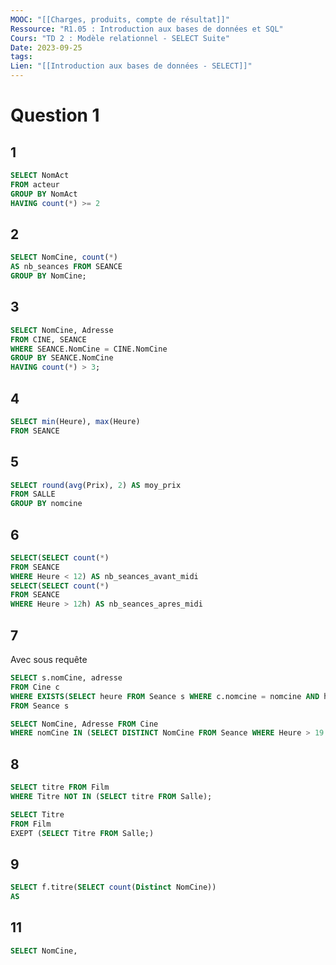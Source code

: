 ```yaml
---
MOOC: "[[Charges, produits, compte de résultat]]"
Ressource: "R1.05 : Introduction aux bases de données et SQL"
Cours: "TD 2 : Modèle relationnel - SELECT Suite"
Date: 2023-09-25
tags: 
Lien: "[[Introduction aux bases de données - SELECT]]"
---
```

# Question 1
## 1
```SQL
SELECT NomAct
FROM acteur
GROUP BY NomAct
HAVING count(*) >= 2
```

## 2
```SQL
SELECT NomCine, count(*)
AS nb_seances FROM SEANCE
GROUP BY NomCine;
```

## 3
```SQL
SELECT NomCine, Adresse
FROM CINE, SEANCE
WHERE SEANCE.NomCine = CINE.NomCine
GROUP BY SEANCE.NomCine
HAVING count(*) > 3;
```

## 4
```SQL
SELECT min(Heure), max(Heure)
FROM SEANCE
```

## 5
```SQL
SELECT round(avg(Prix), 2) AS moy_prix
FROM SALLE
GROUP BY nomcine
```

## 6
```SQL
SELECT(SELECT count(*)
FROM SEANCE
WHERE Heure < 12) AS nb_seances_avant_midi
SELECT(SELECT count(*) 
FROM SEANCE
WHERE Heure > 12h) AS nb_seances_apres_midi
```

## 7
Avec sous requête
```SQL
SELECT s.nomCine, adresse
FROM Cine c
WHERE EXISTS(SELECT heure FROM Seance s WHERE c.nomcine = nomcine AND heure < 19:30)
FROM Seance s
```

```SQL
SELECT NomCine, Adresse FROM Cine
WHERE nomCine IN (SELECT DISTINCT NomCine FROM Seance WHERE Heure > 19:30);
```

## 8
```SQL
SELECT titre FROM Film
WHERE Titre NOT IN (SELECT titre FROM Salle);
```

```SQL
SELECT Titre
FROM Film
EXEPT (SELECT Titre FROM Salle;)
```

## 9
```SQL
SELECT f.titre(SELECT count(Distinct NomCine))
AS 
```

## 11
```SQL
SELECT NomCine, 
```